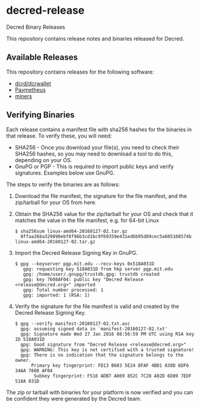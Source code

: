 # decred-release
Decred Binary Releases

This repository contains release notes and binaries released for
Decred.

## Available Releases

This repository contains releases for the following software:

* [dcrd/dcrwallet](./release-notes.md)
* [Paymetheus](./paymetheus-release-notes.md)
* [miners](./miners-release-notes.md)

## Verifying Binaries

Each release contains a manifest file with sha256 hashes for the
binaries in that release.  To verify these, you will need:

* SHA256 - Once you download your file(s), you need to check their
  SHA256 hashes, so you may need to download a tool to do this,
  depending on your OS.
* GnuPG or PGP - This is required to import public keys and verify
  signatures. Examples below use GnuPG.

The steps to verify the binaries are as follows:

1. Download the file manifest, the signature for the file manifest, and the zip/tarball for your OS from here.
2. Obtain the SHA256 value for the zip/tarball for your OS and check that it matches the value in the file manifest, e.g. for 64-bit Linux

   ```
   $ sha256sum linux-amd64-20160127-02.tar.gz
     8ffaa268a329890ebf0f96b3cd1bc9f69359e431edbb95d89cec5a605108574b linux-amd64-20160127-02.tar.gz
   ```

3. Import the Decred Release Signing Key in GnuPG.
   ```
   $ gpg --keyserver pgp.mit.edu --recv-keys 0x518A031D
      gpg: requesting key 518A031D from hkp server pgp.mit.edu
      gpg: /home/user/.gnupg/trustdb.gpg: trustdb created
      gpg: key 7608AF04: public key "Decred Release <release@decred.org>" imported
      gpg: Total number processed: 1
      gpg: imported: 1 (RSA: 1)
   ```
4. Verify the signature for the file manifest is valid and created by
the Decred Release Signing Key.

	```
   $ gpg --verify manifest-20160127-02.txt.asc
      gpg: assuming signed data in `manifest-20160127-02.txt'
      gpg: Signature made Wed 27 Jan 2016 08:56:59 PM UTC using RSA key ID 518A031D
      gpg: Good signature from "Decred Release <release@decred.org>"
      gpg: WARNING: This key is not certified with a trusted signature!
      gpg: There is no indication that the signature belongs to the owner.
          Primary key fingerprint: FD13 B683 5E24 8FAF 4BD1 838D 6DF6 34AA 7608 AF04
           Subkey fingerprint: F516 ADB7 A069 852C 7C28 A02D 6D89 7EDF 518A 031D
   ```

The zip or tarball with binaries for your platform is now verified and
you can be confident they were generated by the Decred team.
